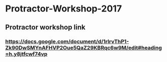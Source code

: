 # Protractor-Workshop-2017

## Protractor workshop link
### https://docs.google.com/document/d/1rlrvThP1-Zk90DwSMYnAFHVP2Oue5QaZ29KBRqc6w9M/edit#heading=h.y8jtfcwf74vp
